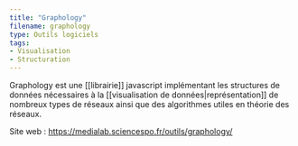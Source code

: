 ```yaml
---
title: "Graphology"
filename: graphology
type: Outils logiciels
tags:
- Visualisation
- Structuration
---
```


Graphology est une [[librairie]] javascript implémentant les structures de données nécessaires à la [[visualisation de données|représentation]] de nombreux types de réseaux ainsi que des algorithmes utiles en théorie des réseaux.

Site web : <https://medialab.sciencespo.fr/outils/graphology/>

